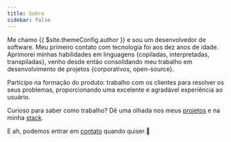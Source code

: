 ```yaml
---
title: Sobre
sidebar: false
---
```

Me chamo {{ $site.themeConfig.author }} e sou um desenvolvedor de software. Meu primeiro contato com tecnologia foi aos dez anos de idade. Aprimorei minhas habilidades em linguagens {copiladas, interpretadas, transpiladas}, venho desde então consolidando meu trabalho em desenvolvimento de projetos {corporativos, open-source}.

Participo na formação do produto: trabalho com os clientes para resolver os seus problemas, proporcionando uma excelente e agradável experiência ao usuário.

Curioso para saber como trabalho? Dê uma olhada nos meus [projetos](projetos.html) e na minha [stack](stack.html).

E ah, podemos entrar em [contato](contato.html) quando quiser.🙂
